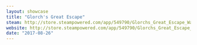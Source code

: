 ```yaml
---
layout: showcase
title: "Glorch's Great Escape"
steam: http://store.steampowered.com/app/549790/Glorchs_Great_Escape_Walking_is_for_Chumps/
website: http://store.steampowered.com/app/549790/Glorchs_Great_Escape_Walking_is_for_Chumps/
date: "2017-08-26"
---
```

